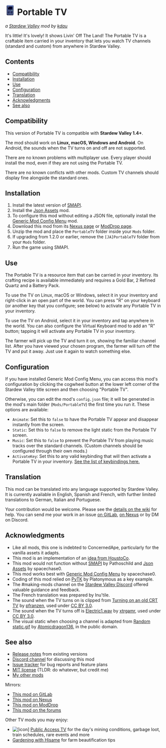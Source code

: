 # ![[icon]](promo/icon.png) Portable TV

*a [Stardew Valley](http://stardewvalley.net/) mod by [kdau](https://kdau.gitlab.io)*

It's little! It's lovely! It shows Livin' Off The Land! The Portable TV is a craftable item carried in your inventory that lets you watch TV channels (standard and custom) from anywhere in Stardew Valley.

## Contents

* [Compatibility](#compatibility)
* [Installation](#installation)
* [Use](#use)
* [Configuration](#configuration)
* [Translation](#translation)
* [Acknowledgments](#acknowledgments)
* [See also](#see-also)

## Compatibility

This version of Portable TV is compatible with **Stardew Valley 1.4+**.

The mod should work on **Linux, macOS, Windows and Android**. On Android, the sounds when the TV turns on and off are not supported.

There are no known problems with multiplayer use. Every player should install the mod, even if they are not using the Portable TV.

There are no known conflicts with other mods. Custom TV channels should display fine alongside the standard ones.

## Installation

1. Install the latest version of [SMAPI](https://smapi.io/).
1. Install the [Json Assets](https://www.nexusmods.com/stardewvalley/mods/1720) mod.
1. To configure this mod without editing a JSON file, optionally install the [Generic Mod Config Menu](https://www.nexusmods.com/stardewvalley/mods/5098) mod.
1. Download this mod from its [Nexus page](https://www.nexusmods.com/stardewvalley/mods/5674?tab=files) or [ModDrop page](https://www.moddrop.com/stardew-valley/mods/761325-portable-tv).
1. Unzip the mod and place the `PortableTV` folder inside your `Mods` folder.
1. If upgrading from 1.2.0 or earlier, remove the `[JA]PortableTV` folder from your `Mods` folder.
1. Run the game using SMAPI.

## Use

The Portable TV is a resource item that can be carried in your inventory. Its crafting recipe is available immediately and requires a Gold Bar, 2 Refined Quartz and a Battery Pack.

To use the TV on Linux, macOS or Windows, select it in your inventory and right-click in an open part of the world. You can press "R" on your keyboard (or another key that you configure; see below) to activate any Portable TV in your inventory.

To use the TV on Android, select it in your inventory and tap anywhere in the world. You can also configure the Virtual Keyboard mod to add an "R" button; tapping it will activate any Portable TV in your inventory.

The farmer will pick up the TV and turn it on, showing the familiar channel list. After you have viewed your chosen program, the farmer will turn off the TV and put it away. Just use it again to watch something else.

## Configuration

If you have installed Generic Mod Config Menu, you can access this mod's configuration by clicking the cogwheel button at the lower left corner of the Stardew Valley title screen and then choosing "Portable TV".

Otherwise, you can edit the mod's `config.json` file; it will be generated in the mod's main folder (`Mods/PortableTV`) the first time you run it. These options are available:

* `Animate`: Set this to `false` to have the Portable TV appear and disappear instantly from the screen.
* `Static`: Set this to `false` to remove the light static from the Portable TV screen.
* `Music`: Set this to `false` to prevent the Portable TV from playing music tracks over the standard channels. (Custom channels should be configured through their own mods.)
* `ActivateKey`: Set this to any valid keybinding that will then activate a Portable TV in your inventory. [See the list of keybindings here.](https://stardewvalleywiki.com/Modding:Player_Guide/Key_Bindings#Available_bindings)

## Translation

This mod can be translated into any language supported by Stardew Valley. It is currently available in English, Spanish and French, with further limited translations to German, Italian and Portuguese.

Your contribution would be welcome. Please see the [details on the wiki](https://stardewvalleywiki.com/Modding:Translations) for help. You can send me your work in an issue [on GitLab](https://gitlab.com/kdau/portabletv/-/issues), [on Nexus](https://www.nexusmods.com/stardewvalley/mods/5674?tab=bugs) or by DM on Discord.

## Acknowledgments

* Like all mods, this one is indebted to ConcernedApe, particularly for the vanilla assets it adapts.
* This mod is an implementation of an [idea from HoustoCo](https://github.com/StardewModders/mod-ideas/issues/268).
* This mod would not function without [SMAPI](https://smapi.io/) by Pathoschild and [Json Assets](https://www.nexusmods.com/stardewvalley/mods/1720) by spacechase0.
* This mod works best with [Generic Mod Config Menu](https://www.nexusmods.com/stardewvalley/mods/5098) by spacechase0.
* Coding of this mod relied on [PyTK](https://www.nexusmods.com/stardewvalley/mods/1726) by Platonymous as a key example.
* The #making-mods channel on the [Stardew Valley Discord](https://discordapp.com/invite/StardewValley) offered valuable guidance and feedback.
* The French translation was prepared by Inu'tile.
* The sound when the TV turns on is clipped from [Turning on an old CRT TV](https://freesound.org/people/pfranzen/sounds/328171/) by [pfranzen](https://freesound.org/people/pfranzen/), used under [CC BY 3.0](http://creativecommons.org/licenses/by/3.0/).
* The sound when the TV turns off is [Electric1.wav](https://freesound.org/people/xtrgamr/sounds/321420/) by [xtrgamr](https://freesound.org/people/xtrgamr/), used under [CC BY 3.0](http://creativecommons.org/licenses/by/3.0/).
* The visual static when choosing a channel is adapted from [Random static.gif](https://commons.wikimedia.org/wiki/File:Random_static.gif) by [Atomicdragon136](https://commons.wikimedia.org/wiki/User:Atomicdragon136), in the public domain.

## See also

* [Release notes](doc/RELEASE-NOTES.md) from existing versions
* [Discord channel](https://discord.gg/vchhV9D) for discussing this mod
* [Issue tracker](https://gitlab.com/kdau/portabletv/-/issues) for bug reports and feature plans
* [MIT license](LICENSE) (TLDR: do whatever, but credit me)
* [My other mods](https://kdau.gitlab.io)

Mirrors:

* [This mod on GitLab](https://gitlab.com/kdau/portabletv)
* [This mod on Nexus](https://www.nexusmods.com/stardewvalley/mods/5674)
* [This mod on ModDrop](https://www.moddrop.com/stardew-valley/mods/761325-portable-tv)
* [This mod on the forums](https://forums.stardewvalley.net/index.php?resources/portable-tv.52/)

Other TV mods you may enjoy:

* ![[icon]](https://kdau.gitlab.io/PublicAccessTV/icon.png) [Public Access TV](https://www.nexusmods.com/stardewvalley/mods/5605) for the day's mining conditions, garbage loot, train schedules, rare events and more
* [Gardening with Hisame](https://www.nexusmods.com/stardewvalley/mods/5485) for farm beautification tips
